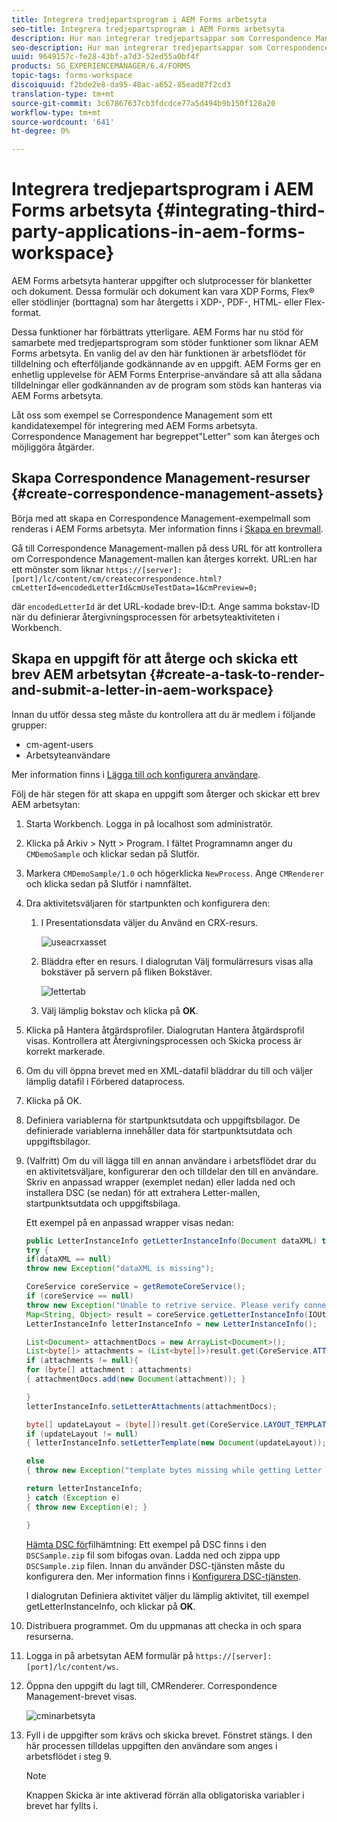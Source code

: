 ```yaml
---
title: Integrera tredjepartsprogram i AEM Forms arbetsyta
seo-title: Integrera tredjepartsprogram i AEM Forms arbetsyta
description: Hur man integrerar tredjepartsappar som Correspondence Management i AEM Forms arbetsyta.
seo-description: Hur man integrerar tredjepartsappar som Correspondence Management i AEM Forms arbetsyta.
uuid: 9649157c-fe28-43bf-a7d3-52ed55a0bf4f
products: SG_EXPERIENCEMANAGER/6.4/FORMS
topic-tags: forms-workspace
discoiquuid: f2bde2e8-da95-48ac-a652-85ead87f2cd3
translation-type: tm+mt
source-git-commit: 3c67867637cb3fdcdce77a5d494b9b150f128a20
workflow-type: tm+mt
source-wordcount: '641'
ht-degree: 0%

---
```



# Integrera tredjepartsprogram i AEM Forms arbetsyta {#integrating-third-party-applications-in-aem-forms-workspace}

AEM Forms arbetsyta hanterar uppgifter och slutprocesser för blanketter och dokument. Dessa formulär och dokument kan vara XDP Forms, Flex® eller stödlinjer (borttagna) som har återgetts i XDP-, PDF-, HTML- eller Flex-format.

Dessa funktioner har förbättrats ytterligare. AEM Forms har nu stöd för samarbete med tredjepartsprogram som stöder funktioner som liknar AEM Forms arbetsyta. En vanlig del av den här funktionen är arbetsflödet för tilldelning och efterföljande godkännande av en uppgift. AEM Forms ger en enhetlig upplevelse för AEM Forms Enterprise-användare så att alla sådana tilldelningar eller godkännanden av de program som stöds kan hanteras via AEM Forms arbetsyta.

Låt oss som exempel se Correspondence Management som ett kandidatexempel för integrering med AEM Forms arbetsyta. Correspondence Management har begreppet&quot;Letter&quot; som kan återges och möjliggöra åtgärder.

## Skapa Correspondence Management-resurser {#create-correspondence-management-assets}

Börja med att skapa en Correspondence Management-exempelmall som renderas i AEM Forms arbetsyta. Mer information finns i [Skapa en brevmall](/help/forms/using/create-letter.md).

Gå till Correspondence Management-mallen på dess URL för att kontrollera om Correspondence Management-mallen kan återges korrekt. URL:en har ett mönster som liknar `https://[server]:[port]/lc/content/cm/createcorrespondence.html?cmLetterId=encodedLetterId&cmUseTestData=1&cmPreview=0;`

där `encodedLetterId` är det URL-kodade brev-ID:t. Ange samma bokstav-ID när du definierar återgivningsprocessen för arbetsyteaktiviteten i Workbench.

## Skapa en uppgift för att återge och skicka ett brev AEM arbetsytan {#create-a-task-to-render-and-submit-a-letter-in-aem-workspace}

Innan du utför dessa steg måste du kontrollera att du är medlem i följande grupper:

* cm-agent-users
* Arbetsyteanvändare

Mer information finns i [Lägga till och konfigurera användare](/help/forms/using/admin-help/adding-configuring-users.md).

Följ de här stegen för att skapa en uppgift som återger och skickar ett brev AEM arbetsytan:

1. Starta Workbench. Logga in på localhost som administratör.
1. Klicka på Arkiv > Nytt > Program. I fältet Programnamn anger du `CMDemoSample` och klickar sedan på Slutför.
1. Markera `CMDemoSample/1.0` och högerklicka `NewProcess`. Ange `CMRenderer` och klicka sedan på Slutför i namnfältet.
1. Dra aktivitetsväljaren för startpunkten och konfigurera den:

   1. I Presentationsdata väljer du Använd en CRX-resurs.

      ![useacrxasset](assets/useacrxasset.png)

   1. Bläddra efter en resurs. I dialogrutan Välj formulärresurs visas alla bokstäver på servern på fliken Bokstäver.

      ![lettertab](assets/lettertab.png)

   1. Välj lämplig bokstav och klicka på **OK**.

1. Klicka på Hantera åtgärdsprofiler. Dialogrutan Hantera åtgärdsprofil visas. Kontrollera att Återgivningsprocessen och Skicka process är korrekt markerade.
1. Om du vill öppna brevet med en XML-datafil bläddrar du till och väljer lämplig datafil i Förbered dataprocess.
1. Klicka på OK.
1. Definiera variablerna för startpunktsutdata och uppgiftsbilagor. De definierade variablerna innehåller data för startpunktsutdata och uppgiftsbilagor.
1. (Valfritt) Om du vill lägga till en annan användare i arbetsflödet drar du en aktivitetsväljare, konfigurerar den och tilldelar den till en användare. Skriv en anpassad wrapper (exemplet nedan) eller ladda ned och installera DSC (se nedan) för att extrahera Letter-mallen, startpunktsutdata och uppgiftsbilaga.

   Ett exempel på en anpassad wrapper visas nedan:

   ```java
   public LetterInstanceInfo getLetterInstanceInfo(Document dataXML) throws Exception {
   try {
   if(dataXML == null)
   throw new Exception("dataXML is missing");
   
   CoreService coreService = getRemoteCoreService();
   if (coreService == null)
   throw new Exception("Unable to retrive service. Please verify connection details.");
   Map<String, Object> result = coreService.getLetterInstanceInfo(IOUtils.toString(dataXML.getInputStream(), "UTF-8"));
   LetterInstanceInfo letterInstanceInfo = new LetterInstanceInfo();
   
   List<Document> attachmentDocs = new ArrayList<Document>();
   List<byte[]> attachments = (List<byte[]>)result.get(CoreService.ATTACHMENT_KEY);
   if (attachments != null){
   for (byte[] attachment : attachments)
   { attachmentDocs.add(new Document(attachment)); }
   
   }
   letterInstanceInfo.setLetterAttachments(attachmentDocs);
   
   byte[] updateLayout = (byte[])result.get(CoreService.LAYOUT_TEMPLATE_KEY);
   if (updateLayout != null)
   { letterInstanceInfo.setLetterTemplate(new Document(updateLayout)); }
   
   else
   { throw new Exception("template bytes missing while getting Letter instance Info."); }
   
   return letterInstanceInfo;
   } catch (Exception e)
   { throw new Exception(e); }
   
   }
   ```

   [Hämta DSC för](assets/dscsample.zip)filhämtning: Ett exempel på DSC finns i den `DSCSample.zip` fil som bifogas ovan. Ladda ned och zippa upp `DSCSample.zip` filen. Innan du använder DSC-tjänsten måste du konfigurera den. Mer information finns i [Konfigurera DSC-tjänsten](/help/forms/using/add-action-button-in-create-correspondence-ui.md#p-configure-the-dsc-service-p).

   I dialogrutan Definiera aktivitet väljer du lämplig aktivitet, till exempel getLetterInstanceInfo, och klickar på **OK**.

1. Distribuera programmet. Om du uppmanas att checka in och spara resurserna.
1. Logga in på arbetsytan AEM formulär på `https://[server]:[port]/lc/content/ws`.
1. Öppna den uppgift du lagt till, CMRenderer. Correspondence Management-brevet visas.

   ![cminarbetsyta](assets/cminworkspace.png)

1. Fyll i de uppgifter som krävs och skicka brevet. Fönstret stängs. I den här processen tilldelas uppgiften den användare som anges i arbetsflödet i steg 9.

   >[!NOTE]
   >
   >Knappen Skicka är inte aktiverad förrän alla obligatoriska variabler i brevet har fyllts i.

